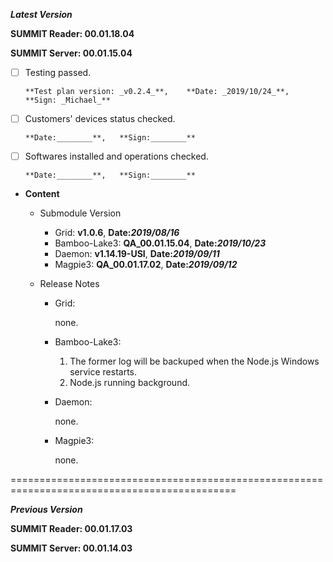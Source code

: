 ***Latest Version***

**SUMMIT Reader: 00.01.18.04**

**SUMMIT Server: 00.01.15.04**

* [ ] Testing passed. 

      **Test plan version: _v0.2.4_**,    **Date: _2019/10/24_**,     **Sign: _Michael_**

* [ ] Customers' devices status checked. 

      **Date:________**,   **Sign:________**

* [ ] Softwares installed and operations checked. 

      **Date:________**,   **Sign:________**

*  **Content**
    *  Submodule Version
        *  Grid: **v1.0.6**,        **Date:_2019/08/16_**
        *  Bamboo-Lake3: **QA_00.01.15.04**,        **Date:_2019/10/23_**
        *  Daemon: **v1.14.19-USI**,        **Date:_2019/09/11_**
        *  Magpie3: **QA_00.01.17.02**,       **Date:_2019/09/12_**

    *  Release Notes
        *  Grid:
        
            none.

        * Bamboo-Lake3:
            1. The former log will be backuped when the Node.js Windows service restarts.
            2. Node.js running background.

        *  Daemon:
        
            none.
            
        *  Magpie3:
        
            none.
        

=============================================================================================

***Previous Version***

**SUMMIT Reader: 00.01.17.03**

**SUMMIT Server: 00.01.14.03**

